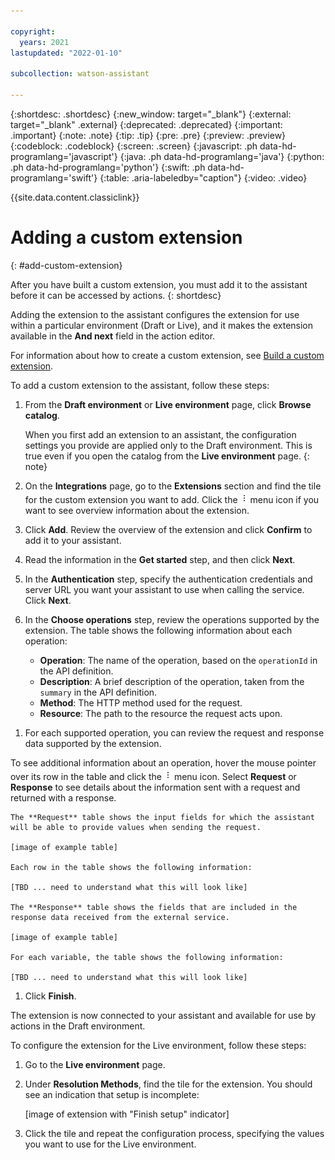 ```yaml
---

copyright:
  years: 2021
lastupdated: "2022-01-10"

subcollection: watson-assistant

---
```


{:shortdesc: .shortdesc}
{:new_window: target="_blank"}
{:external: target="_blank" .external}
{:deprecated: .deprecated}
{:important: .important}
{:note: .note}
{:tip: .tip}
{:pre: .pre}
{:preview: .preview}
{:codeblock: .codeblock}
{:screen: .screen}
{:javascript: .ph data-hd-programlang='javascript'}
{:java: .ph data-hd-programlang='java'}
{:python: .ph data-hd-programlang='python'}
{:swift: .ph data-hd-programlang='swift'}
{:table: .aria-labeledby="caption"}
{:video: .video}

{{site.data.content.classiclink}}

# Adding a custom extension
{: #add-custom-extension}

After you have built a custom extension, you must add it to the assistant before it can be accessed by actions.
{: shortdesc}

Adding the extension to the assistant configures the extension for use within a particular environment (Draft or Live), and it makes the extension available in the **And next** field in the action editor.

For information about how to create a custom extension, see [Build a custom extension](/docs/watson-assistant?topic=watson-assistant-build-custom-extension).

To add a custom extension to the assistant, follow these steps:

1. From the **Draft environment** or **Live environment** page, click **Browse catalog**.

    When you first add an extension to an assistant, the configuration settings you provide are applied only to the Draft environment. This is true even if you open the catalog from the **Live environment** page.
    {: note}

1. On the **Integrations** page, go to the **Extensions** section and find the tile for the custom extension you want to add. Click the ![menu icon](images/kebab.png) menu icon if you want to see overview information about the extension.

1. Click **Add**. Review the overview of the extension and click **Confirm** to add it to your assistant.

1. Read the information in the **Get started** step, and then click **Next**.

1. In the **Authentication** step, specify the authentication credentials and server URL you want your assistant to use when calling the service. Click **Next**.

1. In the **Choose operations** step, review the operations supported by the extension. The table shows the following information about each operation:

    - **Operation**: The name of the operation, based on the `operationId` in the API definition.
    - **Description**: A brief description of the operation, taken from the `summary` in the API definition.
    - **Method**: The HTTP method used for the request.
    - **Resource**: The path to the resource the request acts upon.

<!-- not sure if this is in MVP
    If you want to limit what the assistant can access, you can remove operations from the table. To remove an operation, hover the mouse pointer over its row in the table and click the ![menu icon](images/kebab.png) menu icon. Select **Remove from assistant** to remove the operation. (If you change your mind later, you can re-add the operation by selecting **Add to assistant**.) -->

1. For each supported operation, you can review the request and response data supported by the extension.

To see additional information about an operation, hover the mouse pointer over its row in the table and click the ![menu icon](images/kebab.png) menu icon. Select **Request** or **Response** to see details about the information sent with a request and returned with a response.

    The **Request** table shows the input fields for which the assistant will be able to provide values when sending the request.
    
    [image of example table]
    
    Each row in the table shows the following information:

    [TBD ... need to understand what this will look like]

    The **Response** table shows the fields that are included in the response data received from the external service.
    
    [image of example table]
    
    For each variable, the table shows the following information:

    [TBD ... need to understand what this will look like]

  <!-- not sure what is in MVP
    If a response property contains an array, the individual elements in the array are not extracted as separate values. To access an element in an array, you must write an expression. For more information about expressions, see [Writing expressions](/docs/watson-assistant?topic=watson-assistant-expressions.md).
    {: note}
    -->

1. Click **Finish**.

The extension is now connected to your assistant and available for use by actions in the Draft environment.

To configure the extension for the Live environment, follow these steps:

1. Go to the **Live environment** page.

1. Under **Resolution Methods**, find the tile for the extension. You should see an indication that setup is incomplete:

    [image of extension with "Finish setup" indicator]

1. Click the tile and repeat the configuration process, specifying the values you want to use for the Live environment.

